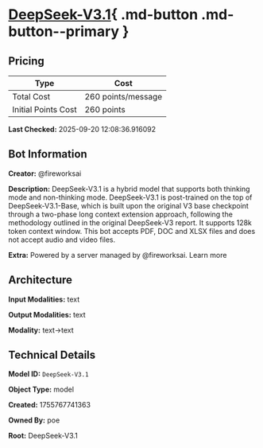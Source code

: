 # [DeepSeek-V3.1](https://poe.com/DeepSeek-V3.1){ .md-button .md-button--primary }

## Pricing

| Type | Cost |
|------|------|
| Total Cost | 260 points/message |
| Initial Points Cost | 260 points |

**Last Checked:** 2025-09-20 12:08:36.916092


## Bot Information

**Creator:** @fireworksai

**Description:** DeepSeek-V3.1 is a hybrid model that supports both thinking mode and non-thinking mode. 
DeepSeek-V3.1 is post-trained on the top of DeepSeek-V3.1-Base, which is built upon the original V3 base checkpoint through a two-phase long context extension approach, following the methodology outlined in the original DeepSeek-V3 report. It supports 128k token context window. 
This bot accepts PDF, DOC and XLSX files and does not accept audio and video files.

**Extra:** Powered by a server managed by @fireworksai. Learn more


## Architecture

**Input Modalities:** text

**Output Modalities:** text

**Modality:** text->text


## Technical Details

**Model ID:** `DeepSeek-V3.1`

**Object Type:** model

**Created:** 1755767741363

**Owned By:** poe

**Root:** DeepSeek-V3.1
